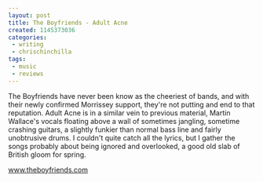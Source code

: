 ```yaml
---
layout: post
title: The Boyfriends - Adult Acne
created: 1145373036
categories:
 - writing
 - chrischinchilla
tags: 
 - music 
 - reviews
---
```


The Boyfriends have never been know as the cheeriest of bands, and with their newly confirmed Morrissey support, they're not putting and end to that reputation. Adult Acne is in a similar vein to previous material, Martin Wallace's vocals floating above a wall of sometimes jangling, sometime crashing guitars, a slightly funkier than normal bass line and fairly unobtrusive drums. I couldn't quite catch all the lyrics, but I gather the songs probably about being ignored and overlooked, a good old slab of British gloom for spring.

<a href='https://www.theboyfriends.com' target='_blank'>www.theboyfriends.com</a>
